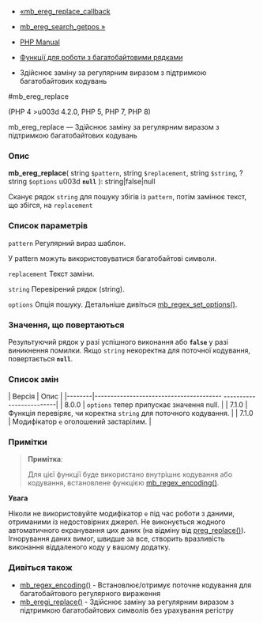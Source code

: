 - [«mb_ereg_replace_callback](function.mb-ereg-replace-callback.md)
- [mb_ereg_search_getpos »](function.mb-ereg-search-getpos.md)

- [PHP Manual](index.md)
- [Функції для роботи з багатобайтовими рядками](ref.mbstring.md)
- Здійснює заміну за регулярним виразом з підтримкою
багатобайтових кодувань

#mb_ereg_replace

(PHP 4 \>u003d 4.2.0, PHP 5, PHP 7, PHP 8)

mb_ereg_replace — Здійснює заміну за регулярним виразом з
підтримкою багатобайтових кодувань

### Опис

**mb_ereg_replace**(
string `$pattern`,
string `$replacement`,
string `$string`,
?string `$options` u003d **`null`**
): string\|false\|null

Сканує рядок `string` для пошуку збігів із `pattern`, потім
замінює текст, що збігся, на `replacement`

### Список параметрів

`pattern`
Регулярний вираз шаблон.

У pattern можуть використовуватися багатобайтові символи.

`replacement`
Текст заміни.

`string`
Перевірений рядок (string).

`options`
Опція пошуку. Детальніше дивіться
[mb_regex_set_options()](function.mb-regex-set-options.md).

### Значення, що повертаються

Результуючий рядок у разі успішного виконання або **`false`**
у разі виникнення помилки. Якщо `string` некоректна для поточної
кодування, повертається **`null`**.

### Список змін

| Версія | Опис |
|--------|---------------------------------------- -------------------------|
| 8.0.0 | `options` тепер припускає значення null. |
| 7.1.0 | Функція перевіряє, чи коректна `string` для поточного кодування. |
| 7.1.0 | Модифікатор `e` оголошений застарілим. |

### Примітки

> **Примітка**:
>
> Для цієї функції буде використано внутрішнє кодування або
> кодування, встановлене функцією
> [mb_regex_encoding()](function.mb-regex-encoding.md).

**Увага**

Ніколи не використовуйте модифікатор `e` під час роботи з даними, отриманими
із недостовірних джерел. Не виконується жодного автоматичного
екранування цих даних (на відміну від
[preg_replace()](function.preg-replace.md)). Ігнорування даних
вимог, швидше за все, створить вразливість виконання віддаленого коду
у вашому додатку.

### Дивіться також

- [mb_regex_encoding()](function.mb-regex-encoding.md) -
Встановлює/отримує поточне кодування для багатобайтового
регулярного вираження
- [mb_eregi_replace()](function.mb-eregi-replace.md) - Здійснює
заміну за регулярним виразом з підтримкою багатобайтових символів
без урахування регістру
